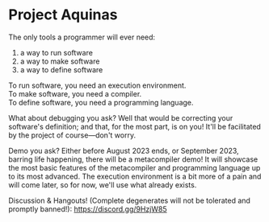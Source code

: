 # Project Aquinas

The only tools a programmer will ever need:
1. a way to run software
2. a way to make software
3. a way to define software

To run software, you need an execution environment.<br/>
To make software, you need a compiler.<br/>
To define software, you need a programming language.<br/>

What about debugging you ask? 
Well that would be correcting your software's definition;
and that, for the most part, is on you! It'll be facilitated
by the project of course&mdash;don't worry.

Demo you ask? Either 
before August 2023 ends, or 
September 2023, barring life happening, there will be a
metacompiler demo! It will showcase the most basic features
of the metacompiler and programming language up to its most
advanced. The execution environment is a bit more of a pain
and will come later, so for now, we'll use what already exists.

Discussion & Hangouts! 
(Complete degenerates will not be tolerated 
and promptly banned!): https://discord.gg/9HzjW85
